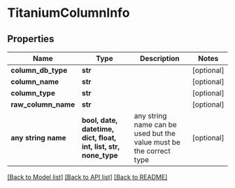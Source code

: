 # TitaniumColumnInfo


## Properties
Name | Type | Description | Notes
------------ | ------------- | ------------- | -------------
**column_db_type** | **str** |  | [optional] 
**column_name** | **str** |  | [optional] 
**column_type** | **str** |  | [optional] 
**raw_column_name** | **str** |  | [optional] 
**any string name** | **bool, date, datetime, dict, float, int, list, str, none_type** | any string name can be used but the value must be the correct type | [optional]

[[Back to Model list]](../README.md#documentation-for-models) [[Back to API list]](../README.md#documentation-for-api-endpoints) [[Back to README]](../README.md)


